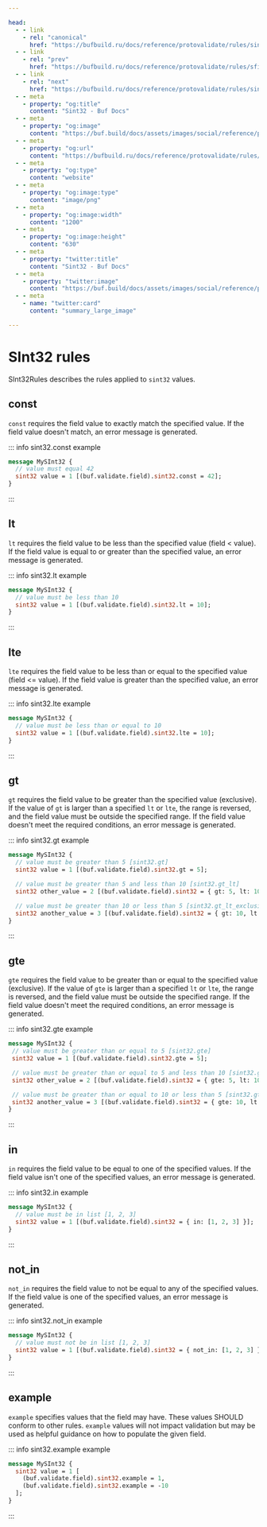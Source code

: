 ```yaml
---

head:
  - - link
    - rel: "canonical"
      href: "https://bufbuild.ru/docs/reference/protovalidate/rules/sint32_rules/"
  - - link
    - rel: "prev"
      href: "https://bufbuild.ru/docs/reference/protovalidate/rules/sfixed64_rules/"
  - - link
    - rel: "next"
      href: "https://bufbuild.ru/docs/reference/protovalidate/rules/sint64_rules/"
  - - meta
    - property: "og:title"
      content: "Sint32 - Buf Docs"
  - - meta
    - property: "og:image"
      content: "https://buf.build/docs/assets/images/social/reference/protovalidate/rules/sint32_rules.png"
  - - meta
    - property: "og:url"
      content: "https://bufbuild.ru/docs/reference/protovalidate/rules/sint32_rules/"
  - - meta
    - property: "og:type"
      content: "website"
  - - meta
    - property: "og:image:type"
      content: "image/png"
  - - meta
    - property: "og:image:width"
      content: "1200"
  - - meta
    - property: "og:image:height"
      content: "630"
  - - meta
    - property: "twitter:title"
      content: "Sint32 - Buf Docs"
  - - meta
    - property: "twitter:image"
      content: "https://buf.build/docs/assets/images/social/reference/protovalidate/rules/sint32_rules.png"
  - - meta
    - name: "twitter:card"
      content: "summary_large_image"

---
```


# SInt32 rules

SInt32Rules describes the rules applied to `sint32` values.

## const

`const` requires the field value to exactly match the specified value. If the field value doesn't match, an error message is generated.

::: info sint32.const example

```proto
message MySInt32 {
  // value must equal 42
  sint32 value = 1 [(buf.validate.field).sint32.const = 42];
}
```

:::

## lt

`lt` requires the field value to be less than the specified value (field < value). If the field value is equal to or greater than the specified value, an error message is generated.

::: info sint32.lt example

```proto
message MySInt32 {
  // value must be less than 10
  sint32 value = 1 [(buf.validate.field).sint32.lt = 10];
}
```

:::

## lte

`lte` requires the field value to be less than or equal to the specified value (field <= value). If the field value is greater than the specified value, an error message is generated.

::: info sint32.lte example

```proto
message MySInt32 {
  // value must be less than or equal to 10
  sint32 value = 1 [(buf.validate.field).sint32.lte = 10];
}
```

:::

## gt

`gt` requires the field value to be greater than the specified value (exclusive). If the value of `gt` is larger than a specified `lt` or `lte`, the range is reversed, and the field value must be outside the specified range. If the field value doesn't meet the required conditions, an error message is generated.

::: info sint32.gt example

```proto
message MySInt32 {
  // value must be greater than 5 [sint32.gt]
  sint32 value = 1 [(buf.validate.field).sint32.gt = 5];

  // value must be greater than 5 and less than 10 [sint32.gt_lt]
  sint32 other_value = 2 [(buf.validate.field).sint32 = { gt: 5, lt: 10 }];

  // value must be greater than 10 or less than 5 [sint32.gt_lt_exclusive]
  sint32 another_value = 3 [(buf.validate.field).sint32 = { gt: 10, lt: 5 }];
}
```

:::

## gte

`gte` requires the field value to be greater than or equal to the specified value (exclusive). If the value of `gte` is larger than a specified `lt` or `lte`, the range is reversed, and the field value must be outside the specified range. If the field value doesn't meet the required conditions, an error message is generated.

::: info sint32.gte example

```proto
message MySInt32 {
 // value must be greater than or equal to 5 [sint32.gte]
 sint32 value = 1 [(buf.validate.field).sint32.gte = 5];

 // value must be greater than or equal to 5 and less than 10 [sint32.gte_lt]
 sint32 other_value = 2 [(buf.validate.field).sint32 = { gte: 5, lt: 10 }];

 // value must be greater than or equal to 10 or less than 5 [sint32.gte_lt_exclusive]
 sint32 another_value = 3 [(buf.validate.field).sint32 = { gte: 10, lt: 5 }];
}
```

:::

## in

`in` requires the field value to be equal to one of the specified values. If the field value isn't one of the specified values, an error message is generated.

::: info sint32.in example

```proto
message MySInt32 {
  // value must be in list [1, 2, 3]
  sint32 value = 1 [(buf.validate.field).sint32 = { in: [1, 2, 3] }];
}
```

:::

## not_in

`not_in` requires the field value to not be equal to any of the specified values. If the field value is one of the specified values, an error message is generated.

::: info sint32.not_in example

```proto
message MySInt32 {
  // value must not be in list [1, 2, 3]
  sint32 value = 1 [(buf.validate.field).sint32 = { not_in: [1, 2, 3] }];
}
```

:::

## example

`example` specifies values that the field may have. These values SHOULD conform to other rules. `example` values will not impact validation but may be used as helpful guidance on how to populate the given field.

::: info sint32.example example

```proto
message MySInt32 {
  sint32 value = 1 [
    (buf.validate.field).sint32.example = 1,
    (buf.validate.field).sint32.example = -10
  ];
}
```

:::
